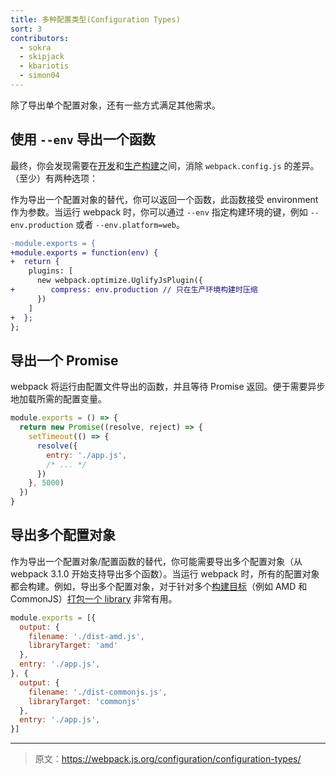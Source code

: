 ```yaml
---
title: 多种配置类型(Configuration Types)
sort: 3
contributors:
  - sokra
  - skipjack
  - kbariotis
  - simon04
---
```


除了导出单个配置对象，还有一些方式满足其他需求。


## 使用 `--env` 导出一个函数

最终，你会发现需要在[开发](/guides/development)和[生产构建](/guides/production)之间，消除 `webpack.config.js` 的差异。（至少）有两种选项：

作为导出一个配置对象的替代，你可以返回一个函数，此函数接受 environment 作为参数。当运行 webpack 时，你可以通过 `--env` 指定构建环境的键，例如 `--env.production` 或者 `--env.platform=web`。

```diff
-module.exports = {
+module.exports = function(env) {
+  return {
    plugins: [
      new webpack.optimize.UglifyJsPlugin({
+        compress: env.production // 只在生产环境构建时压缩
      })
    ]
+  };
};
```


## 导出一个 Promise

webpack 将运行由配置文件导出的函数，并且等待 Promise 返回。便于需要异步地加载所需的配置变量。

```js
module.exports = () => {
  return new Promise((resolve, reject) => {
    setTimeout(() => {
      resolve({
        entry: './app.js',
        /* ... */
      })
    }, 5000)
  })
}
```


## 导出多个配置对象

作为导出一个配置对象/配置函数的替代，你可能需要导出多个配置对象（从 webpack 3.1.0 开始支持导出多个函数）。当运行 webpack 时，所有的配置对象都会构建。例如，导出多个配置对象，对于针对多个[构建目标](/configuration/output#output-librarytarget)（例如 AMD 和 CommonJS）[打包一个 library](/guides/author-libraries) 非常有用。

```js
module.exports = [{
  output: {
    filename: './dist-amd.js',
    libraryTarget: 'amd'
  },
  entry: './app.js',
}, {
  output: {
    filename: './dist-commonjs.js',
    libraryTarget: 'commonjs'
  },
  entry: './app.js',
}]
```

***

> 原文：https://webpack.js.org/configuration/configuration-types/
